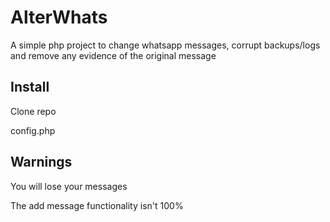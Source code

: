 # AlterWhats
A simple php project to change whatsapp messages, corrupt backups/logs and remove any evidence of the original message

## Install

Clone repo

config.php


## Warnings
You will lose your messages

The add message functionality isn't 100%

